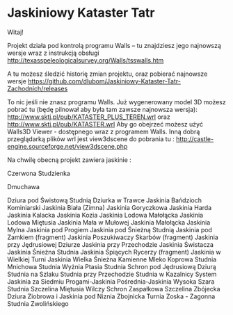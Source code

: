 Jaskiniowy Kataster Tatr
===================================

Witaj!

Projekt działa pod kontrolą programu Walls – tu znajdziesz jego najnowszą wersje wraz z instrukcją obsługi http://texasspeleologicalsurvey.org/Walls/tsswalls.htm

A tu możesz śledzić historię zmian projektu, oraz pobierać  najnowsze wersje https://github.com/dlubom/Jaskiniowy-Kataster-Tatr-Zachodnich/releases

To nic jeśli nie znasz programu Walls. Już wygenerowany model 3D możesz pobrać tu (będę pilnował aby była tam zawsze najnowsza wersja):
http://www.sktj.pl/pub/KATASTER_PLUS_TEREN.wrl oraz
http://www.sktj.pl/pub/KATASTER.wrl
Aby go obejrzeć możesz użyć Walls3D Viewer  - dostępnego wraz  z programem Walls. 
Inną dobrą przeglądarką plików wrl jest view3dscene do pobrania tu : http://castle-engine.sourceforge.net/view3dscene.php


Na chwilę obecną projekt zawiera jaskinie :

Czerwona Studzienka

Dmuchawa

Dziura pod Świstową Studnią
Dziurka w Trawce
Jaskinia Bańdzioch Kominiarski
Jaskinia Biała (Zimna)
Jaskinia Goryczkowa
Jaskinia Harda
Jaskinia Kalacka
Jaskinia Kozia
Jaskinia Lodowa Małołącka
Jaskinia Lodowa Miętusia
Jaskinia Mała w Mułowej
Jaskinia Małołącka
Jaskinia Mylna
Jaskinia pod Progiem
Jaskinia pod Śnieżną Studnią
Jaskinia pod Zamkiem (fragment)
Jaskinia Poszukiwaczy Skarbów (fragment)
Jaskinia przy Jędrusiowej Dziurze
Jaskinia przy Przechodzie
Jaskinia Świstacza
Jaskinia Śnieżna Studnia
Jaskinia Śpiących Rycerzy (fragment)
Jaskinia w Wielkiej Turni
Jaskinia Wielka Śnieżna
Kamienne Mleko
Koprowa Studnia
Mnichowa Studnia Wyżnia
Ptasia Studnia
Schron pod Jędrusiową Dziurą
Studnia na Szlaku
Studnia przy Przechodzie
Studnia w Kazalnicy
System Jaskinia za Siedmiu Progami-Jaskinia Pośrednia-Jaskinia Wysoka
Szara Studnia
Szczelina Miętusia
Wilczy Schron
Zaspałkowa Szczelina
Zbójecka Dziura
Ziobrowa i Jaskinia pod Niznia Zbojnicka Turnia
Zoska - Zagonna Studnia
Zwolińskiego
